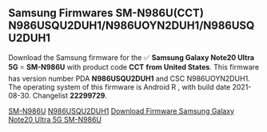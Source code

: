 <h2>Samsung Firmwares SM-N986U(CCT) N986USQU2DUH1/N986UOYN2DUH1/N986USQU2DUH1</h2>
Download the Samsung firmware for the ✅ <strong>Samsung Galaxy Note20 Ultra 5G </strong> ⭐ <strong>SM-N986U</strong> with product code <strong>CCT</strong> <strong> from United States</strong>. This firmware has version number PDA <strong>N986USQU2DUH1</strong> and CSC N986UOYN2DUH1. The operating system of this firmware is Android R , with build date 2021-08-30. Changelist <strong>22299729</strong>.


[SM-N986U](https://samfirm.shop/samsung/model/SM-N986U)
[N986USQU2DUH1](https://samfirm.shop/samsung/pda/N986USQU2DUH1)
[Download Firmware Samsung Galaxy Note20 Ultra 5G SM-N986U](https://samfirm.shop/samsung/firmware/452940)
